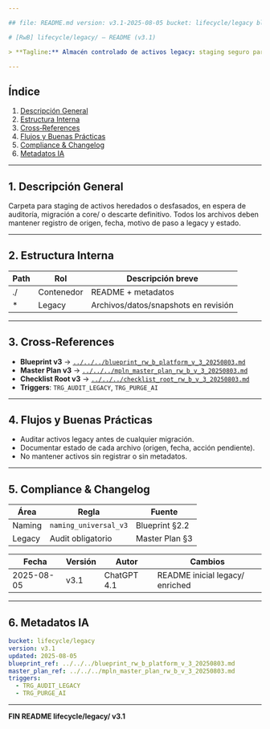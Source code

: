```yaml
---

## file: README.md version: v3.1-2025-08-05 bucket: lifecycle/legacy blueprint: ../../../blueprint\_rw\_b\_platform\_v\_3\_20250803.md status: active updated: 2025-08-05 role: documentation owner: AingZ\_Platform · RwB

# [RwB] lifecycle/legacy/ — README (v3.1)

> **Tagline:** Almacén controlado de activos legacy: staging seguro para archivos, datos y scripts previos a migración o descarte definitivo.

---
```


## Índice

1. [Descripción General](#1-descripción-general)
2. [Estructura Interna](#2-estructura-interna)
3. [Cross‑References](#3-cross-references)
4. [Flujos y Buenas Prácticas](#4-flujos-y-buenas-practicas)
5. [Compliance & Changelog](#5-compliance--changelog)
6. [Metadatos IA](#6-metadatos-ia)

---

## 1. Descripción General

Carpeta para staging de activos heredados o desfasados, en espera de auditoría, migración a core/ o descarte definitivo. Todos los archivos deben mantener registro de origen, fecha, motivo de paso a legacy y estado.

---

## 2. Estructura Interna

| Path | Rol        | Descripción breve                    |
| ---- | ---------- | ------------------------------------ |
| ./   | Contenedor | README + metadatos                   |
| \*   | Legacy     | Archivos/datos/snapshots en revisión |

---

## 3. Cross‑References

- **Blueprint v3** → [`../../../blueprint_rw_b_platform_v_3_20250803.md`](../../../blueprint_rw_b_platform_v_3_20250803.md)
- **Master Plan v3** → [`../../../mpln_master_plan_rw_b_v_3_20250803.md`](../../../mpln_master_plan_rw_b_v_3_20250803.md)
- **Checklist Root v3** → [`../../../checklist_root_rw_b_v_3_20250803.md`](../../../checklist_root_rw_b_v_3_20250803.md)
- **Triggers**: `TRG_AUDIT_LEGACY`, `TRG_PURGE_AI`

---

## 4. Flujos y Buenas Prácticas

- Auditar activos legacy antes de cualquier migración.
- Documentar estado de cada archivo (origen, fecha, acción pendiente).
- No mantener activos sin registrar o sin metadatos.

---

## 5. Compliance & Changelog

| Área   | Regla                 | Fuente         |
| ------ | --------------------- | -------------- |
| Naming | `naming_universal_v3` | Blueprint §2.2 |
| Legacy | Audit obligatorio     | Master Plan §3 |

| Fecha      | Versión | Autor       | Cambios                         |
| ---------- | ------- | ----------- | ------------------------------- |
| 2025-08-05 | v3.1    | ChatGPT 4.1 | README inicial legacy/ enriched |

---

## 6. Metadatos IA

```yaml
bucket: lifecycle/legacy
version: v3.1
updated: 2025-08-05
blueprint_ref: ../../../blueprint_rw_b_platform_v_3_20250803.md
master_plan_ref: ../../../mpln_master_plan_rw_b_v_3_20250803.md
triggers:
  - TRG_AUDIT_LEGACY
  - TRG_PURGE_AI
```

---

**FIN README lifecycle/legacy/ v3.1**

